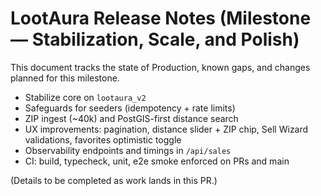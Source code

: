 # LootAura Release Notes (Milestone — Stabilization, Scale, and Polish)

This document tracks the state of Production, known gaps, and changes planned for this milestone.

- Stabilize core on `lootaura_v2`
- Safeguards for seeders (idempotency + rate limits)
- ZIP ingest (~40k) and PostGIS-first distance search
- UX improvements: pagination, distance slider + ZIP chip, Sell Wizard validations, favorites optimistic toggle
- Observability endpoints and timings in `/api/sales`
- CI: build, typecheck, unit, e2e smoke enforced on PRs and main

(Details to be completed as work lands in this PR.)
